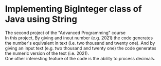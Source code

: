 # Implementing BigInteger class of Java using String
The second project of the "Advanced Programming" course \
In this project, By giving and inout number (e.g. 2021) the code generates the number's equivalent in text (i.e. two thousand and twenty one). And by giving an input text (e.g. two thousand and twenty one) the code generates the numeric version of the text (i.e. 2021). \
One other interesting feature of the code is the ability to process decimals.
